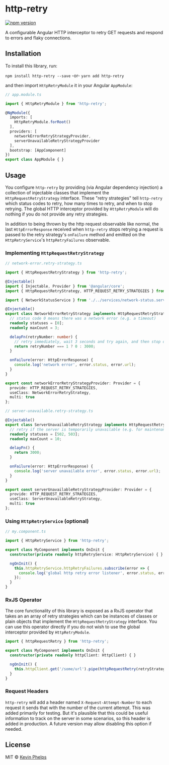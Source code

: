 # http-retry

[![npm version](https://badge.fury.io/js/%40ngx-utilities%2Fhttp-retry.svg)](https://badge.fury.io/js/%40ngx-utilities%2Fhttp-retry)

A configurable Angular HTTP interceptor to retry GET requests and respond to errors and flaky
connections.

## Installation

To install this library, run:

`npm install http-retry --save` -or- `yarn add http-retry`

and then import `HttpRetryModule` it in your Angular `AppModule`:

```typescript
// app.module.ts

import { HttpRetryModule } from 'http-retry';

@NgModule({
  imports: [
    HttpRetryModule.forRoot()
  ],
  providers: [
    networkErrorRetryStrategyProvider,
    serverUnavailableRetryStrategyProvider
  ],
  bootstrap: [AppComponent]
})
export class AppModule { }

```

## Usage

You configure `http-retry` by providing (via Angular dependency injection) a collection of
injectable classes that implement the `HttpRequestRetryStrategy` interface. These "retry strategies"
tell `http-retry` which status codes to retry, how many times to retry, and when to stop
retrying. The global HTTP interceptor provided by `HttpRetryModule` will do nothing if you do not
provide any retry strategies.

In addition to being thrown by the http request observable like normal, the last `HttpErrorResponse`
received when `http-retry` stops retrying a request is passed to the retry strategy's `onFailure`
method and emitted on the `HttpRetryService`'s `httpRetryFailures` observable.

### Implementing `HttpRequestRetryStrategy`

```typescript
// network-error.retry-strategy.ts

import { HttpRequestRetryStrategy } from 'http-retry';

@Injectable()
import { Injectable, Provider } from '@angular/core';
import { HttpRequestRetryStrategy, HTTP_REQUEST_RETRY_STRATEGIES } from 'http-retry';

import { NetworkStatusService } from './../services/network-status.service';

@Injectable()
export class NetworkErrorRetryStrategy implements HttpRequestRetryStrategy {
  // status code 0 means there was a network error (e.g. a timeout)
  readonly statuses = [0];
  readonly maxCount = 3;

  delayFn(retryNumber: number) {
    // retry immediately, wait 3 seconds and try again, and then stop due the max count
    return retryNumber === 1 ? 0 : 3000;
  }

  onFailure(error: HttpErrorResponse) {
    console.log('network error', error.status, error.url);
  }
}

export const networkErrorRetryStrategyProvider: Provider = {
  provide: HTTP_REQUEST_RETRY_STRATEGIES,
  useClass: NetworkErrorRetryStrategy,
  multi: true
};
```

```typescript
// server-unavailable.retry-strategy.ts

@Injectable()
export class ServerUnavailableRetryStrategy implements HttpRequestRetryStrategy {
  // retry if the server is temporarily unavailable (e.g. for maintenance)
  readonly statuses = [502, 503];
  readonly maxCount = 10;

  delayFn() {
    return 3000;
  }

  onFailure(error: HttpErrorResponse) {
    console.log('server unavailable error', error.status, error.url);
  }
}

export const serverUnavailableRetryStrategyProvider: Provider = {
  provide: HTTP_REQUEST_RETRY_STRATEGIES,
  useClass: ServerUnavailableRetryStrategy,
  multi: true
};
```

### Using `HttpRetryService` (optional)

```typescript
// my.component.ts

import { HttpRetryService } from 'http-retry';

export class MyComponent implements OnInit {
  constructor(private readonly httpRetryService: HttpRetryService) { }

  ngOnInit() {
    this.httpRetryService.httpRetryFailures.subscribe(error => {
      console.log('global http retry error listener', error.status, error.url);
    });
  }
}
```

### RxJS Operator

The core functionality of this library is exposed as a RxJS operator that takes an an array of
retry strategies which can be instances of classes or plain objects that implement the
`HttpRequestRetryStrategy` interface. You can use this operator directly if you do not wish to use
the global interceptor provided by `HttpRetryModule`.

```typescript
import { httpRequestRetry } from 'http-retry';

export class MyComponent implements OnInit {
  constructor(private readonly httpClient: HttpClient) { }

  ngOnInit() {
    this.httpClient.get('/some/url').pipe(httpRequestRetry(retryStrategies)).subscribe();
  }
}
```

### Request Headers

`http-retry` will add a header named `X-Request-Attempt-Number` to each request it sends that
with the number of the current attempt. This was added primarily for testing. But it's plausible
that this could be useful information to track on the server in some scenarios, so this header is
added in production. A future version may allow disabling this option if needed.

## License

MIT © [Kevin Phelps](https://kevinphelps.me)